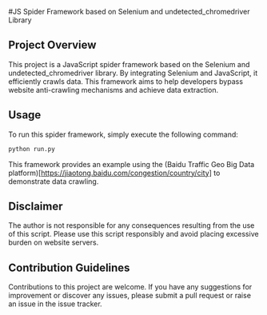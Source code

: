 #JS Spider Framework based on Selenium and undetected_chromedriver Library
## Project Overview
This project is a JavaScript spider framework based on the Selenium and undetected_chromedriver library. By integrating Selenium and JavaScript, it efficiently crawls data. This framework aims to help developers bypass website anti-crawling mechanisms and achieve data extraction.

## Usage
To run this spider framework, simply execute the following command:
```bash
python run.py
```
This framework provides an example using the (Baidu Traffic Geo Big Data platform)[https://jiaotong.baidu.com/congestion/country/city] to demonstrate data crawling.

## Disclaimer
The author is not responsible for any consequences resulting from the use of this script. Please use this script responsibly and avoid placing excessive burden on website servers.

## Contribution Guidelines
Contributions to this project are welcome. If you have any suggestions for improvement or discover any issues, please submit a pull request or raise an issue in the issue tracker.
